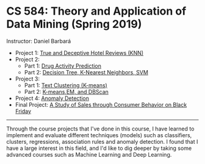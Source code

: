 # CS 584: Theory and Application of Data Mining (Spring 2019) 
Instructor: Daniel Barbará <br>
* Project 1: [True and Deceptive Hotel Reviews (KNN)](https://github.com/JuliaHsu/Data-Mining/tree/master/HW1_KNN)
* Project 2: 
	- Part 1: [Drug Activity Prediction](https://github.com/JuliaHsu/Data-Mining/tree/master/HW2/HW2_DrugActivityPrediction)
	- Part 2: [Decision Tree, K-Nearest Neighbors, SVM](https://github.com/JuliaHsu/Data-Mining/tree/master/HW2/HW2_part2)
* Project 3:
	- Part 1: [Text Clustering (K-means)](https://github.com/JuliaHsu/Data-Mining/tree/master/HW3/HW3_K_means)
	- Part 2: [K-means,EM, and DBScan](https://github.com/JuliaHsu/Data-Mining/tree/master/HW3/HW3_part2)
* Project 4: [Anomaly Detection](https://github.com/JuliaHsu/Data-Mining/tree/master/HW4_AnomalyDetection%20)
* Final Project: [A Study of Sales through Consumer Behavior on Black Friday](https://github.com/JuliaHsu/Data-Mining/tree/master/FinalProject)



--------------------------------------------------------------------------------
Through the course projects that I've done in this course, I have learned to implement and evaluate different techniques (models) such as classifiers, clusters, regressions, association rules and anomaly detection. I found that I have a large interest in this field, and I'd like to dig deeper by taking some advanced courses such as Machine Learning and Deep Learning.
